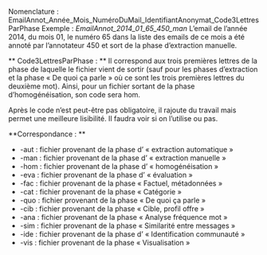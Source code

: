 
Nomenclature : EmailAnnot_Année_Mois_NuméroDuMail_IdentifiantAnonymat_Code3LettresParPhase
Exemple : *EmailAnnot_2014_01_65_450_man*
L’email de l’année 2014, du mois 01, le numéro 65 dans la liste des emails de ce mois a été annoté par l’annotateur 450 et sort de la phase d’extraction manuelle.

** Code3LettresParPhase : **
Il correspond aux trois premières lettres de la phase de laquelle le fichier vient de sortir (sauf pour les phases d’extraction et la phase « De quoi ça parle » où ce sont les trois premières lettres du deuxième mot).
Ainsi, pour un fichier sortant de la phase d’homogénéisation, son code sera hom.

Après le code n’est peut-être pas obligatoire, il rajoute du travail mais permet une meilleure lisibilité. Il faudra voir si on l’utilise ou pas.

**Correspondance : **
* -aut : fichier provenant de la phase d’ « extraction automatique »
* -man : fichier provenant de la phase d’ « extraction manuelle »
* -hom : fichier provenant de la phase d’ « homogénéisation »
* -eva : fichier provenant de la phase d’ « évaluation »
* -fac : fichier provenant de la phase « Factuel, métadonnées »
* -cat : fichier provenant de la phase « Catégorie »
* -quo : fichier provenant de la phase « De quoi ça parle »
* -cib : fichier provenant de la phase « Cible, profil offre »
* -ana : fichier provenant de la phase « Analyse fréquence mot »
* -sim : fichier provenant de la phase « Similarité entre messages »
* -ide : fichier provenant de la phase d’ « Identification communauté »
* -vis : fichier provenant de la phase « Visualisation »
	
	
	
